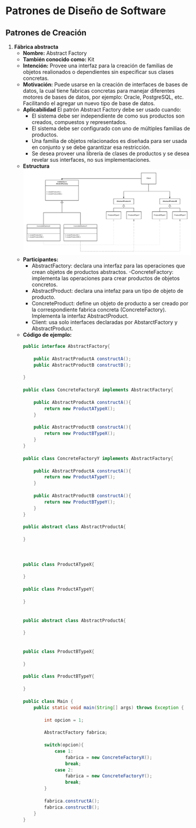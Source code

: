 # Patrones de Diseño de Software
## Patrones de Creación
1. **Fábrica abstracta**
    - **Nombre:** Abstract Factory
    - **También conocido como:** Kit
    - **Intención:** Provee una interfaz para la creación de familias de objetos realionados o dependientes sin especificar sus clases concretas.
    - **Motivación:** Puede usarse en la creación de interfaces de bases de datos, la cual tiene fabricas concretas para manejar diferentes motores de bases de datos, por ejemplo: Oracle, PostgreSQL, etc. Facilitando el agregar un nuevo tipo de base de datos.
    - **Aplicabilidad** El patrón Abstract Factory debe ser usado cuando:
        - El sistema debe ser independiente de como sus productos son creados, compuestos y representados.
        - El sistema debe ser configurado con uno de múltiples familias de productos.
        - Una familia de objetos relacionados es diseñada para ser usada en conjunto y se debe garantizar esa restricción.
        - Se desea proveer una librería de clases de productos y se desea revelar sus interfaces, no sus implementaciones.
    -  **Estructura**
        ![Abstract Factory](Imagenes/AbstractFactory.png)
    - **Participantes:**
        - AbstractFactory: declara una interfaz para las operaciones que crean objetos de productos abstractos.
        -ConcreteFactory: implementa las operaciones para crear productos de objetos concretos.
        - AbstractProduct: declara una intefaz para un tipo de objeto de producto.
        - ConcreteProduct: define un objeto de producto a ser creado por la correspondiente fabrica concreta (ConcreteFactory). Implementa la interfaz AbstractProduct.
        - Client: usa solo interfaces declaradas por AbstarctFactory y AbstractProduct.
    - **Código de ejemplo:** 
        ```java
        public interface AbstractFactory{

            public AbstractProductA constructA();
            public AbstractProductB constructB();

        }

        public class ConcreteFactoryX implements AbstractFactory{

            public AbstractProductA constructA(){
                return new ProductATypeX();
            }

            public AbstractProductB constructA(){
                return new ProductBTypeX();
            }
        }

        public class ConcreteFactoryY implements AbstractFactory{
            
            public AbstractProductA constructA(){
                return new ProductATypeY();
            }
            
            public AbstractProductB constructA(){
                return new ProductBTypeY();
            }
        }

        public abstract class AbstractProductA{
            
        }



        public class ProductATypeX{
            
        }

        public class ProductATypeY{
            
        }


        public abstract class AbstractProductA{
            
        }


        public class ProductBTypeX{
            
        }

        public class ProductBTypeY{
            
        }

        public class Main {
            public static void main(String[] args) throws Exception {
                
                int opcion = 1;
                
                AbstractFactory fabrica;
                
                switch(opcion){
                    case 1:
                        fabrica = new ConcreteFactoryX();
                        break;
                    case 2:
                        fabrica = new ConcreteFactoryY();
                        break;
                }
                
                fabrica.constructA();
                fabrica.constructB();
            }
        }
        ```



